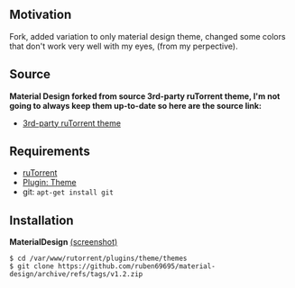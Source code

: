 ## Motivation
Fork, added variation to only material design theme, changed some colors that don't work very well with my eyes, (from my perpective).

## Source
**Material Design forked from source 3rd-party ruTorrent theme, I'm not going to always keep them up-to-date so here are the source link:**

* [3rd-party ruTorrent theme](https://github.com/artyuum/3rd-party-rutorrent-themes)

## Requirements
 
* [ruTorrent](https://github.com/Novik/ruTorrent)
* [Plugin: Theme](https://github.com/Novik/ruTorrent/wiki/PluginTheme)
* git: `apt-get install git`

## Installation
 
**MaterialDesign** [(screenshot)](https://raw.githubusercontent.com/artyuum/3rd-party-ruTorrent-Themes/master/materialdesign.jpg)
```
$ cd /var/www/rutorrent/plugins/theme/themes
$ git clone https://github.com/ruben69695/material-design/archive/refs/tags/v1.2.zip
```

